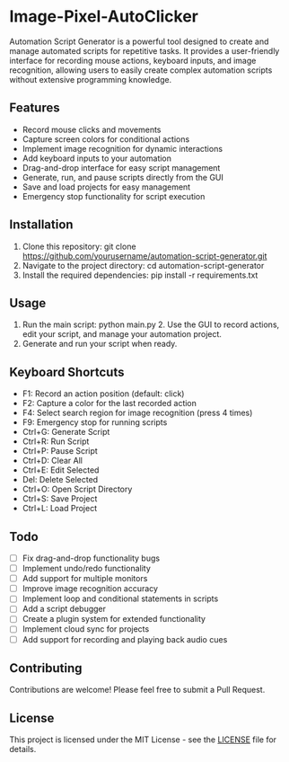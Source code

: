 # Image-Pixel-AutoClicker

Automation Script Generator is a powerful tool designed to create and manage automated scripts for repetitive tasks. It provides a user-friendly interface for recording mouse actions, keyboard inputs, and image recognition, allowing users to easily create complex automation scripts without extensive programming knowledge.

## Features

- Record mouse clicks and movements
- Capture screen colors for conditional actions
- Implement image recognition for dynamic interactions
- Add keyboard inputs to your automation
- Drag-and-drop interface for easy script management
- Generate, run, and pause scripts directly from the GUI
- Save and load projects for easy management
- Emergency stop functionality for script execution

## Installation

1. Clone this repository:
   git clone https://github.com/yourusername/automation-script-generator.git
2. Navigate to the project directory:
   cd automation-script-generator
3. Install the required dependencies:
   pip install -r requirements.txt
   
## Usage

1. Run the main script:
   python main.py
   2. Use the GUI to record actions, edit your script, and manage your automation project.
3. Generate and run your script when ready.

## Keyboard Shortcuts

- F1: Record an action position (default: click)
- F2: Capture a color for the last recorded action
- F4: Select search region for image recognition (press 4 times)
- F9: Emergency stop for running scripts
- Ctrl+G: Generate Script
- Ctrl+R: Run Script
- Ctrl+P: Pause Script
- Ctrl+D: Clear All
- Ctrl+E: Edit Selected
- Del: Delete Selected
- Ctrl+O: Open Script Directory
- Ctrl+S: Save Project
- Ctrl+L: Load Project

## Todo

- [ ] Fix drag-and-drop functionality bugs
- [ ] Implement undo/redo functionality
- [ ] Add support for multiple monitors
- [ ] Improve image recognition accuracy
- [ ] Implement loop and conditional statements in scripts
- [ ] Add a script debugger
- [ ] Create a plugin system for extended functionality
- [ ] Implement cloud sync for projects
- [ ] Add support for recording and playing back audio cues

## Contributing

Contributions are welcome! Please feel free to submit a Pull Request.

## License

This project is licensed under the MIT License - see the [LICENSE](LICENSE) file for details.
   
